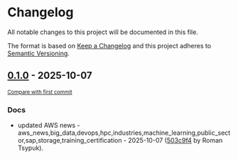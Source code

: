 # Changelog

All notable changes to this project will be documented in this file.

The format is based on [Keep a Changelog](http://keepachangelog.com/en/1.0.0/)
and this project adheres to [Semantic Versioning](http://semver.org/spec/v2.0.0.html).

<!-- insertion marker -->
## [0.1.0](https://github.com/tsypuk/aws-news/releases/tag/ver-2025-10-070.1.0) - 2025-10-07

<small>[Compare with first commit](https://github.com/tsypuk/aws-news/compare/bd4692e8e715b9dfb84390676350839ae41b529d...ver-2025-10-07)</small>

### Docs

- updated AWS news - aws_news,big_data,devops,hpc,industries,machine_learning,public_sector,sap,storage,training_certification - 2025-10-07 ([503c9f4](https://github.com/tsypuk/aws-news/commit/503c9f492558b6f60b6d5bb8d17c6a730288b362) by Roman Tsypuk).

